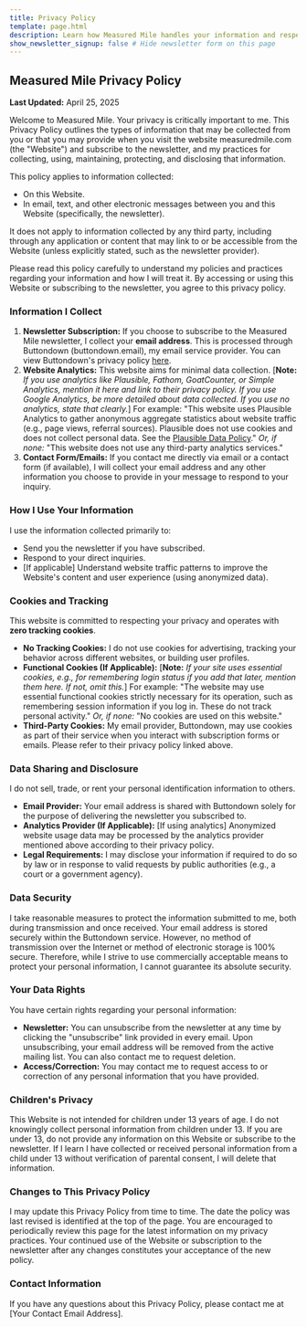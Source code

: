```yaml
---
title: Privacy Policy
template: page.html
description: Learn how Measured Mile handles your information and respects your privacy.
show_newsletter_signup: false # Hide newsletter form on this page
---
```


## Measured Mile Privacy Policy

**Last Updated:** April 25, 2025

Welcome to Measured Mile. Your privacy is critically important to me. This Privacy Policy outlines the types of information that may be collected from you or that you may provide when you visit the website measuredmile.com (the "Website") and subscribe to the newsletter, and my practices for collecting, using, maintaining, protecting, and disclosing that information.

This policy applies to information collected:

* On this Website.
* In email, text, and other electronic messages between you and this Website (specifically, the newsletter).

It does not apply to information collected by any third party, including through any application or content that may link to or be accessible from the Website (unless explicitly stated, such as the newsletter provider).

Please read this policy carefully to understand my policies and practices regarding your information and how I will treat it. By accessing or using this Website or subscribing to the newsletter, you agree to this privacy policy.

### Information I Collect

1.  **Newsletter Subscription:** If you choose to subscribe to the Measured Mile newsletter, I collect your **email address**. This is processed through Buttondown (buttondown.email), my email service provider. You can view Buttondown's privacy policy [here](https://buttondown.email/privacy).
2.  **Website Analytics:** This website aims for minimal data collection. [**Note:** *If you use analytics like Plausible, Fathom, GoatCounter, or Simple Analytics, mention it here and link to their privacy policy. If you use Google Analytics, be more detailed about data collected. If you use *no* analytics, state that clearly.*] For example: "This website uses Plausible Analytics to gather anonymous aggregate statistics about website traffic (e.g., page views, referral sources). Plausible does not use cookies and does not collect personal data. See the [Plausible Data Policy](https://plausible.io/data-policy)." *Or, if none:* "This website does not use any third-party analytics services."
3.  **Contact Form/Emails:** If you contact me directly via email or a contact form (if available), I will collect your email address and any other information you choose to provide in your message to respond to your inquiry.

### How I Use Your Information

I use the information collected primarily to:

* Send you the newsletter if you have subscribed.
* Respond to your direct inquiries.
* [If applicable] Understand website traffic patterns to improve the Website's content and user experience (using anonymized data).

### Cookies and Tracking

This website is committed to respecting your privacy and operates with **zero tracking cookies**.

* **No Tracking Cookies:** I do not use cookies for advertising, tracking your behavior across different websites, or building user profiles.
* **Functional Cookies (If Applicable):** [**Note:** *If your site uses essential cookies, e.g., for remembering login status if you add that later, mention them here. If not, omit this.*] For example: "The website may use essential functional cookies strictly necessary for its operation, such as remembering session information if you log in. These do not track personal activity." *Or, if none:* "No cookies are used on this website."
* **Third-Party Cookies:** My email provider, Buttondown, may use cookies as part of their service when you interact with subscription forms or emails. Please refer to their privacy policy linked above.

### Data Sharing and Disclosure

I do not sell, trade, or rent your personal identification information to others.

* **Email Provider:** Your email address is shared with Buttondown solely for the purpose of delivering the newsletter you subscribed to.
* **Analytics Provider (If Applicable):** [If using analytics] Anonymized website usage data may be processed by the analytics provider mentioned above according to their privacy policy.
* **Legal Requirements:** I may disclose your information if required to do so by law or in response to valid requests by public authorities (e.g., a court or a government agency).

### Data Security

I take reasonable measures to protect the information submitted to me, both during transmission and once received. Your email address is stored securely within the Buttondown service. However, no method of transmission over the Internet or method of electronic storage is 100% secure. Therefore, while I strive to use commercially acceptable means to protect your personal information, I cannot guarantee its absolute security.

### Your Data Rights

You have certain rights regarding your personal information:

* **Newsletter:** You can unsubscribe from the newsletter at any time by clicking the "unsubscribe" link provided in every email. Upon unsubscribing, your email address will be removed from the active mailing list. You can also contact me to request deletion.
* **Access/Correction:** You may contact me to request access to or correction of any personal information that you have provided.

### Children's Privacy

This Website is not intended for children under 13 years of age. I do not knowingly collect personal information from children under 13. If you are under 13, do not provide any information on this Website or subscribe to the newsletter. If I learn I have collected or received personal information from a child under 13 without verification of parental consent, I will delete that information.

### Changes to This Privacy Policy

I may update this Privacy Policy from time to time. The date the policy was last revised is identified at the top of the page. You are encouraged to periodically review this page for the latest information on my privacy practices. Your continued use of the Website or subscription to the newsletter after any changes constitutes your acceptance of the new policy.

### Contact Information

If you have any questions about this Privacy Policy, please contact me at [Your Contact Email Address].
